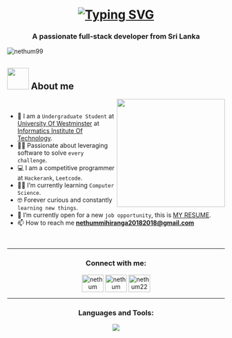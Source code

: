 <h1 align="center">
  <a href="https://git.io/typing-svg"><img src="https://readme-typing-svg.demolab.com?font=Fira+Code&weight=600&size=25&duration=4000&pause=500&color=F7EE00&center=true&vCenter=true&random=false&width=435&lines=Hi+There!%F0%9F%91%8B;I'm+Nethum+Mihiranga!" alt="Typing SVG" /></a></h1>

<h3 align="center">A passionate full-stack developer from Sri Lanka</h3>
<p align="left"> <img src="https://komarev.com/ghpvc/?username=nethum99&label=Profile%20views&color=0e75b6&style=flat" alt="nethum99" /> </p>

	
## <picture><img src = "https://github.com/7oSkaaa/7oSkaaa/blob/main/Images/about_me.gif?raw=true" width = 50px></picture> About me

<picture> <img align="right" src="https://github.com/7oSkaaa/7oSkaaa/blob/main/Images/Right_Side.gif?raw=true" width = 250px></picture>

<br>

- :school: I am a `Undergraduate Student` at [University Of Westminster](https://www.westminster.ac.uk/) at [Informatics Institute Of Technology](https://www.iit.ac.lk/).
- :technologist: Passionate about leveraging software to solve `every challenge`.
- :computer: I am a competitive programmer at `Hackerank`, `Leetcode`.
- :student: I’m currently learning `Computer Science`.
- :nerd_face: Forever curious and constantly `learning new things`.
- :thinking: I’m currently open for a new `job opportunity`, this is [MY RESUME]().
- 📫 How to reach me **nethummihiranga20182018@gmail.com**
<br>
<hr/>
<h3 align="center">Connect with me:</h3>

<p align="center">
<a href="https://www.linkedin.com/in/nethum-mihiranga-6a4b32294/" target="blank"><img align="center" src="https://raw.githubusercontent.com/rahuldkjain/github-profile-readme-generator/master/src/images/icons/Social/linked-in-alt.svg" alt="nethum" height="40" width="50" /></a>
<a href="https://fb.com/nethum99" target="blank"><img align="center" src="https://raw.githubusercontent.com/rahuldkjain/github-profile-readme-generator/master/src/images/icons/Social/facebook.svg" alt="nethum mihiranga" height="40" width="50" /></a>
<a href="https://instagram.com/nethum222" target="blank"><img align="center" src="https://raw.githubusercontent.com/rahuldkjain/github-profile-readme-generator/master/src/images/icons/Social/instagram.svg" alt="nethum222" height="40" width="50" /></a>
</p>

<hr/>
<h3 align="center">Languages and Tools:</h3>
<p align="center">
  <a href="https://skillicons.dev">
    <img src="https://skillicons.dev/icons?i=python,java,js,html,css,spring,sqlite,hibernate,mysql" />
  </a>
</p>
